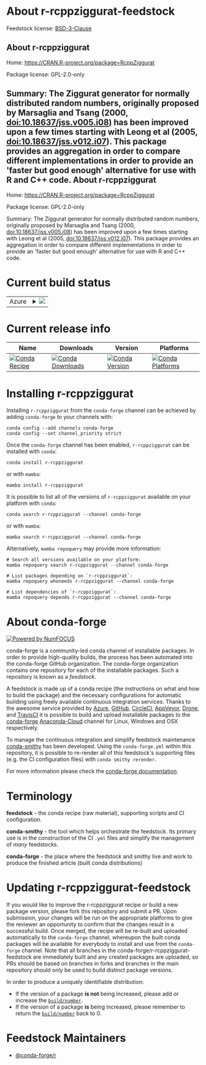 About r-rcppziggurat-feedstock
==============================

Feedstock license: [BSD-3-Clause](https://github.com/conda-forge/r-rcppziggurat-feedstock/blob/main/LICENSE.txt)

About r-rcppziggurat
--------------------

Home: https://CRAN.R-project.org/package=RcppZiggurat

Package license: GPL-2.0-only

Summary: The Ziggurat generator for normally distributed random numbers, originally proposed by Marsaglia and Tsang (2000,  <doi:10.18637/jss.v005.i08>) has been improved upon a few times starting with Leong et al (2005, <doi:10.18637/jss.v012.i07>). This package provides an aggregation in order to compare different implementations in order to provide an 'faster but good enough' alternative for use with R and C++ code.
About r-rcppziggurat
--------------------

Home: https://CRAN.R-project.org/package=RcppZiggurat

Package license: GPL-2.0-only

Summary: The Ziggurat generator for normally distributed random numbers, originally proposed by Marsaglia and Tsang (2000,  <doi:10.18637/jss.v005.i08>) has been improved upon a few times starting with Leong et al (2005, <doi:10.18637/jss.v012.i07>). This package provides an aggregation in order to compare different implementations in order to provide an 'faster but good enough' alternative for use with R and C++ code.

Current build status
====================


<table>
    
  <tr>
    <td>Azure</td>
    <td>
      <details>
        <summary>
          <a href="https://dev.azure.com/conda-forge/feedstock-builds/_build/latest?definitionId=7255&branchName=main">
            <img src="https://dev.azure.com/conda-forge/feedstock-builds/_apis/build/status/r-rcppziggurat-feedstock?branchName=main">
          </a>
        </summary>
        <table>
          <thead><tr><th>Variant</th><th>Status</th></tr></thead>
          <tbody><tr>
              <td>linux_64_r_base4.2</td>
              <td>
                <a href="https://dev.azure.com/conda-forge/feedstock-builds/_build/latest?definitionId=7255&branchName=main">
                  <img src="https://dev.azure.com/conda-forge/feedstock-builds/_apis/build/status/r-rcppziggurat-feedstock?branchName=main&jobName=linux&configuration=linux%20linux_64_r_base4.2" alt="variant">
                </a>
              </td>
            </tr><tr>
              <td>linux_64_r_base4.3</td>
              <td>
                <a href="https://dev.azure.com/conda-forge/feedstock-builds/_build/latest?definitionId=7255&branchName=main">
                  <img src="https://dev.azure.com/conda-forge/feedstock-builds/_apis/build/status/r-rcppziggurat-feedstock?branchName=main&jobName=linux&configuration=linux%20linux_64_r_base4.3" alt="variant">
                </a>
              </td>
            </tr><tr>
              <td>osx_64_r_base4.2</td>
              <td>
                <a href="https://dev.azure.com/conda-forge/feedstock-builds/_build/latest?definitionId=7255&branchName=main">
                  <img src="https://dev.azure.com/conda-forge/feedstock-builds/_apis/build/status/r-rcppziggurat-feedstock?branchName=main&jobName=osx&configuration=osx%20osx_64_r_base4.2" alt="variant">
                </a>
              </td>
            </tr><tr>
              <td>osx_64_r_base4.3</td>
              <td>
                <a href="https://dev.azure.com/conda-forge/feedstock-builds/_build/latest?definitionId=7255&branchName=main">
                  <img src="https://dev.azure.com/conda-forge/feedstock-builds/_apis/build/status/r-rcppziggurat-feedstock?branchName=main&jobName=osx&configuration=osx%20osx_64_r_base4.3" alt="variant">
                </a>
              </td>
            </tr><tr>
              <td>osx_arm64_r_base4.2</td>
              <td>
                <a href="https://dev.azure.com/conda-forge/feedstock-builds/_build/latest?definitionId=7255&branchName=main">
                  <img src="https://dev.azure.com/conda-forge/feedstock-builds/_apis/build/status/r-rcppziggurat-feedstock?branchName=main&jobName=osx&configuration=osx%20osx_arm64_r_base4.2" alt="variant">
                </a>
              </td>
            </tr><tr>
              <td>osx_arm64_r_base4.3</td>
              <td>
                <a href="https://dev.azure.com/conda-forge/feedstock-builds/_build/latest?definitionId=7255&branchName=main">
                  <img src="https://dev.azure.com/conda-forge/feedstock-builds/_apis/build/status/r-rcppziggurat-feedstock?branchName=main&jobName=osx&configuration=osx%20osx_arm64_r_base4.3" alt="variant">
                </a>
              </td>
            </tr><tr>
              <td>win_64</td>
              <td>
                <a href="https://dev.azure.com/conda-forge/feedstock-builds/_build/latest?definitionId=7255&branchName=main">
                  <img src="https://dev.azure.com/conda-forge/feedstock-builds/_apis/build/status/r-rcppziggurat-feedstock?branchName=main&jobName=win&configuration=win%20win_64_" alt="variant">
                </a>
              </td>
            </tr>
          </tbody>
        </table>
      </details>
    </td>
  </tr>
</table>

Current release info
====================

| Name | Downloads | Version | Platforms |
| --- | --- | --- | --- |
| [![Conda Recipe](https://img.shields.io/badge/recipe-r--rcppziggurat-green.svg)](https://anaconda.org/conda-forge/r-rcppziggurat) | [![Conda Downloads](https://img.shields.io/conda/dn/conda-forge/r-rcppziggurat.svg)](https://anaconda.org/conda-forge/r-rcppziggurat) | [![Conda Version](https://img.shields.io/conda/vn/conda-forge/r-rcppziggurat.svg)](https://anaconda.org/conda-forge/r-rcppziggurat) | [![Conda Platforms](https://img.shields.io/conda/pn/conda-forge/r-rcppziggurat.svg)](https://anaconda.org/conda-forge/r-rcppziggurat) |

Installing r-rcppziggurat
=========================

Installing `r-rcppziggurat` from the `conda-forge` channel can be achieved by adding `conda-forge` to your channels with:

```
conda config --add channels conda-forge
conda config --set channel_priority strict
```

Once the `conda-forge` channel has been enabled, `r-rcppziggurat` can be installed with `conda`:

```
conda install r-rcppziggurat
```

or with `mamba`:

```
mamba install r-rcppziggurat
```

It is possible to list all of the versions of `r-rcppziggurat` available on your platform with `conda`:

```
conda search r-rcppziggurat --channel conda-forge
```

or with `mamba`:

```
mamba search r-rcppziggurat --channel conda-forge
```

Alternatively, `mamba repoquery` may provide more information:

```
# Search all versions available on your platform:
mamba repoquery search r-rcppziggurat --channel conda-forge

# List packages depending on `r-rcppziggurat`:
mamba repoquery whoneeds r-rcppziggurat --channel conda-forge

# List dependencies of `r-rcppziggurat`:
mamba repoquery depends r-rcppziggurat --channel conda-forge
```


About conda-forge
=================

[![Powered by
NumFOCUS](https://img.shields.io/badge/powered%20by-NumFOCUS-orange.svg?style=flat&colorA=E1523D&colorB=007D8A)](https://numfocus.org)

conda-forge is a community-led conda channel of installable packages.
In order to provide high-quality builds, the process has been automated into the
conda-forge GitHub organization. The conda-forge organization contains one repository
for each of the installable packages. Such a repository is known as a *feedstock*.

A feedstock is made up of a conda recipe (the instructions on what and how to build
the package) and the necessary configurations for automatic building using freely
available continuous integration services. Thanks to the awesome service provided by
[Azure](https://azure.microsoft.com/en-us/services/devops/), [GitHub](https://github.com/),
[CircleCI](https://circleci.com/), [AppVeyor](https://www.appveyor.com/),
[Drone](https://cloud.drone.io/welcome), and [TravisCI](https://travis-ci.com/)
it is possible to build and upload installable packages to the
[conda-forge](https://anaconda.org/conda-forge) [Anaconda-Cloud](https://anaconda.org/)
channel for Linux, Windows and OSX respectively.

To manage the continuous integration and simplify feedstock maintenance
[conda-smithy](https://github.com/conda-forge/conda-smithy) has been developed.
Using the ``conda-forge.yml`` within this repository, it is possible to re-render all of
this feedstock's supporting files (e.g. the CI configuration files) with ``conda smithy rerender``.

For more information please check the [conda-forge documentation](https://conda-forge.org/docs/).

Terminology
===========

**feedstock** - the conda recipe (raw material), supporting scripts and CI configuration.

**conda-smithy** - the tool which helps orchestrate the feedstock.
                   Its primary use is in the construction of the CI ``.yml`` files
                   and simplify the management of *many* feedstocks.

**conda-forge** - the place where the feedstock and smithy live and work to
                  produce the finished article (built conda distributions)


Updating r-rcppziggurat-feedstock
=================================

If you would like to improve the r-rcppziggurat recipe or build a new
package version, please fork this repository and submit a PR. Upon submission,
your changes will be run on the appropriate platforms to give the reviewer an
opportunity to confirm that the changes result in a successful build. Once
merged, the recipe will be re-built and uploaded automatically to the
`conda-forge` channel, whereupon the built conda packages will be available for
everybody to install and use from the `conda-forge` channel.
Note that all branches in the conda-forge/r-rcppziggurat-feedstock are
immediately built and any created packages are uploaded, so PRs should be based
on branches in forks and branches in the main repository should only be used to
build distinct package versions.

In order to produce a uniquely identifiable distribution:
 * If the version of a package **is not** being increased, please add or increase
   the [``build/number``](https://docs.conda.io/projects/conda-build/en/latest/resources/define-metadata.html#build-number-and-string).
 * If the version of a package **is** being increased, please remember to return
   the [``build/number``](https://docs.conda.io/projects/conda-build/en/latest/resources/define-metadata.html#build-number-and-string)
   back to 0.

Feedstock Maintainers
=====================

* [@conda-forge/r](https://github.com/conda-forge/r/)

